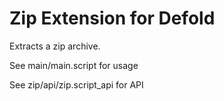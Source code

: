 # Zip Extension for Defold

Extracts a zip archive.

See main/main.script for usage

See zip/api/zip.script_api for API